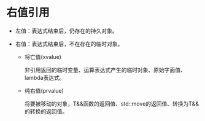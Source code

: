 # 右值引用

- 左值：表达式结束后，仍存在的持久对象。

- 右值：表达式结束后，不在存在的临时对象。

  - 将亡值(xvalue)

    非引用返回的临时变量、运算表达式产生的临时对象、原始字面值、lambda表达式。

  - 纯右值(prvalue)

    将要被移动的对象，T&&函数的返回值、std::move的返回值、转换为T&&的转换的返回值。